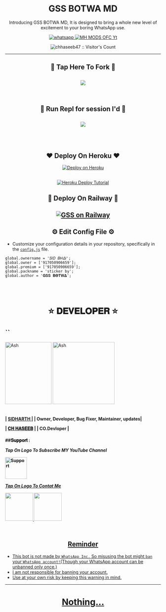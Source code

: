 
 <h1 align="center">GSS BOTWA MD</h1> 
<p align="center"> Introducing GSS BOTWA MD, It is designed to bring a whole new level of excitement to your boring WhatsApp use. </p>


   <p align="center">
 <a aria-label="Join our chats" href="https://whatsapp.com/channel/0029Va8SjGU1noyxsYBA2K2e" target="_blank">
    <img alt="whatsapp" src="https://img.shields.io/badge/Join Our Channel-25D366?style=for-the-badge&logo=whatsapp&logoColor=white" />
  </a>
  </a>
  <a aria-label="GSS BOTWA MD is free to use" href="https://youtube.com/@mhmodsofc" target="_blank">
    <img alt="MH MODS OFC Yt" src="https://img.shields.io/youtube/channel/subscribers/UCU071AMRqcd5mfTdCgJFwPg" target="_blank" />
  </a>

</p>
<p align="center"><img src="https://profile-counter.glitch.me/{chhaseeb47}/count.svg" alt="chhaseeb47 :: Visitor's Count" /></p>

---

<h2 align="center"> 🔰 Tap Here To Fork 🔰 </h2>

<h2 align="center">
  <a href="https://github.com/Gssbotwa/Gssbotwa2/fork">
    <img src="https://img.shields.io/badge/FORK GSSBOTWA MD-h?color=white&style=for-the-badge&logo=stackshare" />
  </a>
</h2>
<br>
<h2 align="center"> 🍁  Run Repl for session I'd 🍁 </h2>

<h2 align="center">
  <a href="https://replit.com/@MHMODS/GSS-BOT-WA-PAIR?v=1">
    <img src="https://repl.it/badge/github/quiec/whatsasena" />
  </a>
</h2>
<br>
<br>
<h2 align="center"> ❤  Deploy On Heroku  ❤ </h2>
<p align="center">
  <a href="https://heroku.com/deploy?template=https://github.com/gssbotwa/Gssbotwa2">
    <img title="A17 on Heroku" src="https://www.herokucdn.com/deploy/button.png" alt="Deploy on Heroku">
  </a>
</p>
<p align="center">
     <br>
          <a href='https://youtu.be/BX0vkAirhkY?si=ZoOT-Gsis-acsjGT' target="_blank"><img alt='Heroku Deploy Tutorial' src='https://img.shields.io/badge/-Heroku Deploy Tutorial-blue?style=for-the-badge&logo=heroku&logoColor=white'/></a>
<br>
<h2 align="center"> 🍃  Deploy On Railway  🍃 </h2>
<h2 align="center">
  <a href="https://railway.app/new">
    <img title="GSS on Railway" src="https://railway.app/button.svg" />
  </a>
</h2>


<h2 align="center"> ⚙️  Edit Config File  ⚙️ </h2>

- Customize your configuration details in your repository, specifically in the [`config.js`](https://github.com/gssbotwa/Gssbotwa2/blob/master/config.js) file.

```
global.ownername = '𝑆𝛪𝐷 𝐵𝛨𝛥𝛪';
global.owner = ['917050906659'];
global.premium = ['917050906659'];
global.packname = '𝚜𝚝𝚒𝚌𝚔𝚎𝚛 𝚋𝚢';
global.author = '𝐆𝐒𝐒 𝚩𝚯𝚻𝐖𝚫';

```

<br>
<br>
<h1 align="center">  ⭐ 𝐃𝐄𝐕𝐄𝐋𝐎𝐏𝐄𝐑 ⭐

## ``
<div align="left">
  <a href="[https://github.com/gssbotwa]"><img src="https://github.com/gssbotwa.png" width="150" height="200" alt="Ash"/></a>
<a href="[https://github.com/chhaseeb47]"><img src="https://github.com/chhaseeb47.png" width="200" height="200" alt="Ash"/></a>
 </div>
<br>
<h4 align="left">

| [SIDHARTH ](https://github.com/gssbotwa) |
| Owner, Developer, Bug Fixer, Maintainer, updates|

| [𝐂𝐇 𝐇𝐀𝐒𝐄𝐄𝐁](https://github.com/chhaseeb47) |
| CO.Devloper |



<h4 align="left">
##𝐒𝐮𝐩𝐩𝐨𝐫𝐭 :
  
***Tap On Logo To Subscribe MY YouTube Channel***
</p>
 <p align="left">
  <a href="https://www.youtube.com/@SinghaniyaTech0744?sub_confirmation=1">
    <img alt=Support height="70" src="https://telegra.ph/file/eb6347e2764939fbbd35d.png"> 
  </p>
    
 ***Tap On Logo To Contat Me***
 <p align="left">
  <a href="mailto:bsid4961@gmail.com ">
    <img src="https://i.ibb.co/Kx8NXxT/mail-gmail-22737.png" align="centre" width="90" />
   <a href="https://wa.me/919142294671?text=Hi%20sid%20Sir...%20I%20need%20some%20help%20in%20Gss_Botwa">
    <img src="https://i.ibb.co/2MLVZwm/whatsapp-logo-icon-181644.png" align="centre" width="90" />


<p align="left">
 



</br>


<h2 align="center">  Reminder
</h2>
   
- This bot is not made by `WhatsApp Inc.` So misusing the bot might `ban` your `WhatsApp account!`(Though your WhatsApp account can be unbanned only once.)
- I am not responsible for banning your account.
- Use at your own risk by keeping this warning in mind.

---

</p>
<h1 align="center"> Nothing...
</h1>

 <br><br>
